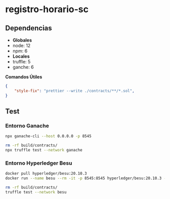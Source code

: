 # registro-horario-sc

## Dependencias

- **Globales**
- node: 12
- npm: 6
- **Locales**
- truffle: 5
- ganche: 6

**Comandos Útiles**

```JSON
{
    "style-fix": "prettier --write ./contracts/**/*.sol",
}
```

## Test

### Entorno Ganache

```bash
npx ganache-cli --host 0.0.0.0 -p 8545
```

```bash
rm -rf build/contracts/
npx truffle test --network ganache
```

### Entorno Hyperledger Besu

```bash
docker pull hyperledger/besu:20.10.3
docker run --name besu --rm -it -p 8545:8545 hyperledger/besu:20.10.3 --network=dev --miner-enabled --miner-coinbase=0xfe3b557e8fb62b89f4916b721be55ceb828dbd73 --rpc-http-cors-origins='all' --host-allowlist='*' --rpc-ws-enabled --rpc-http-enabled --rpc-http-api='ETH, NET, WEB3, DEBUG' --data-path=/tmp/tmpDatdir --revert-reason-enabled=true
```

```bash
rm -rf build/contracts/
truffle test --network besu
```

